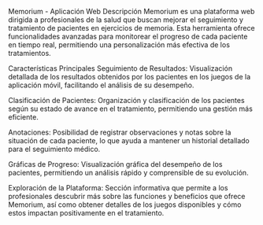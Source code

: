 Memorium - Aplicación Web
Descripción
Memorium es una plataforma web dirigida a profesionales de la salud que buscan mejorar el seguimiento y tratamiento de pacientes en ejercicios de memoria. Esta herramienta ofrece funcionalidades avanzadas para monitorear el progreso de cada paciente en tiempo real, permitiendo una personalización más efectiva de los tratamientos.

Características Principales
Seguimiento de Resultados: Visualización detallada de los resultados obtenidos por los pacientes en los juegos de la aplicación móvil, facilitando el análisis de su desempeño.

Clasificación de Pacientes: Organización y clasificación de los pacientes según su estado de avance en el tratamiento, permitiendo una gestión más eficiente.

Anotaciones: Posibilidad de registrar observaciones y notas sobre la situación de cada paciente, lo que ayuda a mantener un historial detallado para el seguimiento médico.

Gráficas de Progreso: Visualización gráfica del desempeño de los pacientes, permitiendo un análisis rápido y comprensible de su evolución.

Exploración de la Plataforma: Sección informativa que permite a los profesionales descubrir más sobre las funciones y beneficios que ofrece Memorium, así como obtener detalles de los juegos disponibles y cómo estos impactan positivamente en el tratamiento.

